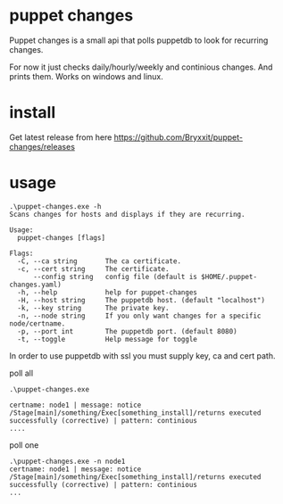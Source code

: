 # puppet changes
Puppet changes is a small api that polls puppetdb to look for recurring changes.

For now it just checks daily/hourly/weekly and continious changes. And prints them.
Works on windows and linux. 

# install
Get latest release from here https://github.com/Bryxxit/puppet-changes/releases

# usage
```
.\puppet-changes.exe -h
Scans changes for hosts and displays if they are recurring.

Usage:
  puppet-changes [flags]

Flags:
  -C, --ca string       The ca certificate.
  -c, --cert string     The certificate.
      --config string   config file (default is $HOME/.puppet-changes.yaml)
  -h, --help            help for puppet-changes
  -H, --host string     The puppetdb host. (default "localhost")
  -k, --key string      The private key.
  -n, --node string     If you only want changes for a specific node/certname.
  -p, --port int        The puppetdb port. (default 8080)
  -t, --toggle          Help message for toggle
```
In order to use puppetdb with ssl you must supply key, ca and cert path.

poll all
```
.\puppet-changes.exe

certname: node1 | message: notice /Stage[main]/something/Exec[something_install]/returns executed successfully (corrective) | pattern: continious
....
```
poll one
```
.\puppet-changes.exe -n node1
certname: node1 | message: notice /Stage[main]/something/Exec[something_install]/returns executed successfully (corrective) | pattern: continious
...
```
